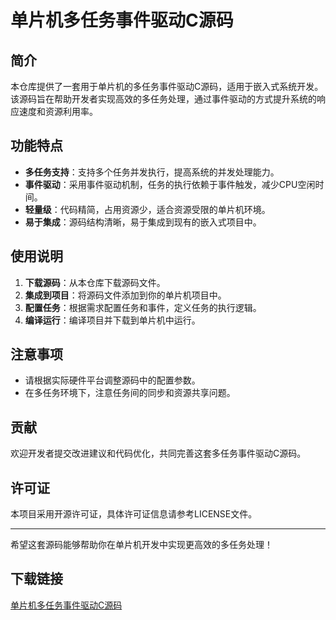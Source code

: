 # 单片机多任务事件驱动C源码

## 简介
本仓库提供了一套用于单片机的多任务事件驱动C源码，适用于嵌入式系统开发。该源码旨在帮助开发者实现高效的多任务处理，通过事件驱动的方式提升系统的响应速度和资源利用率。

## 功能特点
- **多任务支持**：支持多个任务并发执行，提高系统的并发处理能力。
- **事件驱动**：采用事件驱动机制，任务的执行依赖于事件触发，减少CPU空闲时间。
- **轻量级**：代码精简，占用资源少，适合资源受限的单片机环境。
- **易于集成**：源码结构清晰，易于集成到现有的嵌入式项目中。

## 使用说明
1. **下载源码**：从本仓库下载源码文件。
2. **集成到项目**：将源码文件添加到你的单片机项目中。
3. **配置任务**：根据需求配置任务和事件，定义任务的执行逻辑。
4. **编译运行**：编译项目并下载到单片机中运行。

## 注意事项
- 请根据实际硬件平台调整源码中的配置参数。
- 在多任务环境下，注意任务间的同步和资源共享问题。

## 贡献
欢迎开发者提交改进建议和代码优化，共同完善这套多任务事件驱动C源码。

## 许可证
本项目采用开源许可证，具体许可证信息请参考LICENSE文件。

---
希望这套源码能够帮助你在单片机开发中实现更高效的多任务处理！

## 下载链接

[单片机多任务事件驱动C源码](https://pan.quark.cn/s/5bf9a68cd991)
